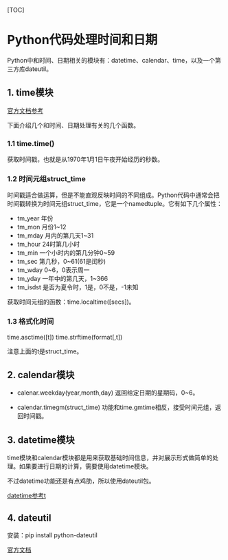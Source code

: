 [TOC]

# Python代码处理时间和日期

Python中和时间、日期相关的模块有：datetime、calendar、time，以及一个第三方库dateutil。

## 1. time模块

[官方文档参考](https://docs.python.org/3/library/time.html#module-time)

下面介绍几个和时间、日期处理有关的几个函数。

### 1.1 time.time()

获取时间戳，也就是从1970年1月1日午夜开始经历的秒数。

### 1.2 时间元组struct_time

时间戳适合做运算，但是不能直观反映时间的不同组成。Python代码中通常会把时间戳转换为时间元组struct_time，它是一个namedtuple。它有如下几个属性：

- tm_year   年份
- tm_mon    月份1~12
- tm_mday   月内的第几天1~31
- tm_hour   24时第几小时
- tm_min    一个小时内的第几分钟0~59
- tm_sec    第几秒，0~61(61是闰秒)
- tm_wday   0~6，0表示周一
- tm_yday   一年中的第几天，1~366
- tm_isdst  是否为夏令时，1是，0不是，-1未知

获取时间元组的函数：time.localtime([secs])。

### 1.3 格式化时间

time.asctime([t])
time.strftime(format[,t])

注意上面的t是struct_time。

## 2. calendar模块

- calenar.weekday(year,month,day)
  返回给定日期的星期码，0~6。

- calendar.timegm(struct_time)
  功能和time.gmtime相反，接受时间元组，返回时间戳。

## 3. datetime模块

time模块和calendar模块都是用来获取基础时间信息，并对展示形式做简单的处理。如果要进行日期的计算，需要使用datetime模块。

不过datetime功能还是有点鸡肋，所以使用dateutil包。

[datetime参考t](https://www.cnblogs.com/awakenedy/articles/9182036.html)

## 4. dateutil

安装：pip install python-dateutil

[官方文档](https://dateutil.readthedocs.io/en/stable/index.html)
